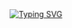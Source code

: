 <div align="center">
<a href="https://git.io/typing-svg"><img src="https://readme-typing-svg.herokuapp.com?font=Consolas&size=36&pause=1000&color=000000&width=435&lines=Hello+World+!" alt="Typing SVG" /></a>
</div>

<!-- ### Hi there 👋 -->

<!--
**19zfl/19zfl** is a ✨ _special_ ✨ repository because its `README.md` (this file) appears on your GitHub profile.

Here are some ideas to get you started:

- 🔭 I’m currently working on ...
- 🌱 I’m currently learning ...
- 👯 I’m looking to collaborate on ...
- 🤔 I’m looking for help with ...
- 💬 Ask me about ...
- 📫 How to reach me: ...
- 😄 Pronouns: ...
- ⚡ Fun fact: ...
-->

